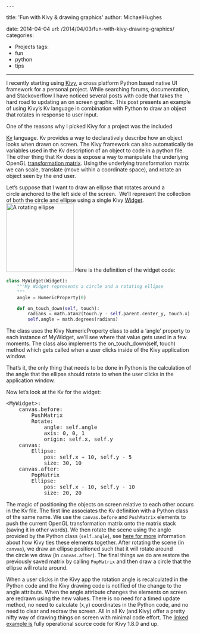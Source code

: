     ---
title: 'Fun with Kivy & drawing graphics'
author: MichaelHughes

date: 2014-04-04
url: /2014/04/03/fun-with-kivy-drawing-graphics/
categories:
  - Projects
tags:
  - fun
  - python
  - tips

---
I recently starting using [Kivy][1], a cross platform Python based native UI framework for a personal project. While searching forums, documentation, and Stackoverflow I have noticed several posts with code that takes the hard road to updating an on screen graphic. This post presents an example of using Kivy&#8217;s Kv language in combination with Python to draw an object that rotates in response to user input.

[1]: http://kivy.org
<!--more-->

One of the reasons why I picked Kivy for a project was the included 

[Kv][2] language. Kv provides a way to declaratively describe how an object looks when drawn on screen. The Kivy framework can also automatically tie variables used in the Kv description of an object to code in a python file. The other thing that Kv does is expose a way to manipulate the underlying OpenGL [transformation matrix][3]. Using the underlying transformation matrix we can scale, translate (move within a coordinate space), and rotate an object seen by the end user.


Let&#8217;s suppose that I want to draw an ellipse that rotates around a circle anchored to the left side of the screen.  We&#8217;ll represent the collection of both the circle and ellipse using a single Kivy <a href="http://kivy.org/docs/api-kivy.uix.widget.html">Widget</a>.<a href="//codinginthetrenches.com/wp-content/uploads/2014/04/rotate_ellipse.png"><img class="size-full wp-image-108 aligncenter" title="A rotating ellipse" alt="A rotating ellipse" src="//codinginthetrenches.com/wp-content/uploads/2014/04/rotate_ellipse.png" width="181" height="184" /></a> Here is the definition of the widget code:


```python
class MyWidget(Widget):
    """My Widget represents a circle and a rotating ellipse
    """
    angle = NumericProperty(0)

    def on_touch_down(self, touch):
        radians = math.atan2(touch.y - self.parent.center_y, touch.x)
        self.angle = math.degrees(radians)
```

The class uses the Kivy NumericProperty class to add a &#8216;angle&#8217; property to each instance of MyWidget, we&#8217;ll see where that value gets used in a few moments. The class also implements the <span class="lang:default decode:true crayon-inline">on_touch_down(self, touch) </span>method which gets called when a user clicks inside of the Kivy application window.

That&#8217;s it, the only thing that needs to be done in Python is the calculation of the angle that the ellipse should rotate to when the user clicks in the application window.

Now let&#8217;s look at the Kv for the widget:

<pre>&lt;MyWidget&gt;:
    canvas.before:
        PushMatrix
        Rotate:
            angle: self.angle
            axis: 0, 0, 1
            origin: self.x, self.y
    canvas:
        Ellipse:
            pos: self.x + 10, self.y - 5
            size: 30, 10
    canvas.after:
        PopMatrix
        Ellipse:
            pos: self.x - 10, self.y - 10
            size: 20, 20</pre>

The magic of positioning the objects on screen relative to each other occurs in the Kv file. The first line associates the Kv definition with a Python class of the same name. We use the `canvas.before` and `PushMatrix` elements to push the current OpenGL transformation matrix onto the matrix stack (saving it in other words). We then rotate the scene using the angle provided by the Python class (`self.angle`), see [here for more][4] information about how Kivy ties these elements together. After rotating the scene (in `canvas`), we draw an ellipse positioned such that it will rotate around the circle we draw (in `canvas.after`). The final things we do are restore the previously saved matrix by calling `PopMatrix` and then draw a circle that the ellipse will rotate around.

When a user clicks in the Kivy app the rotation angle is recalculated in the Python code and the Kivy drawing code is notified of the change to the angle attribute. When the angle attribute changes the elements on screen are redrawn using the new values. There is no need for a timed update method, no need to calculate (x,y) coordinates in the Python code, and no need to clear and redraw the screen. All in all Kv (and Kivy) offer a pretty nifty way of drawing things on screen with minimal code effort. The [linked example is][5] fully operational source code for Kivy 1.8.0 and up.

 
 [2]: http://kivy.org/docs/guide/lang.html
 [3]: http://www.opengl-tutorial.org/beginners-tutorials/tutorial-3-matrices/
 [4]: http://kivy.org/docs/guide/lang.html#event-bindings
 [5]: https://gist.github.com/msh9/9966998
